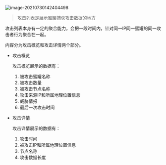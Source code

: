 ![image-20210730142404498](http://img.threatbook.cn/hfish/20210730142413.png)

> 攻击列表是展示蜜罐捕获攻击数据的地方

攻击列表本身有一定的聚合能力，会把一段时间内，针对同一IP同一蜜罐的同一攻击者行为聚合在一起。

内容分为攻击概览和攻击详情两个部分。

- 攻击概览

  攻击概览展示的数据有：

  1. 被攻击蜜罐名称
  2. 被攻击数量
  3. 被攻击节点名称
  4. 攻击来源IP和所属地理位置信息
  5. 威胁情报
  6. 最后一次攻击时间

- 攻击详情

  攻击详情展示的数据有：

  1. 攻击时间
  2. 被攻击IP和所属地理位置信息
  3. 节点名称
  4. 攻击数据长度
